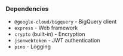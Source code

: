 ### Dependencies

- `@google-cloud/bigquery` - BigQuery client
- `express` - Web framework
- `crypto` (built-in) - Encryption
- `jsonwebtoken` - JWT authentication
- `pino` - Logging
